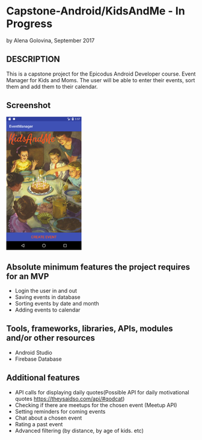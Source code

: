 # Capstone-Android/KidsAndMe - In Progress
by Alena Golovina, September 2017

## DESCRIPTION
This is a capstone project for the Epicodus Android Developer course.
Event Manager for Kids and Moms.
The user will be able to enter their events, sort them and add them to their calendar.

## Screenshot
<img src="https://github.com/AlenaSG/Capstone-Android/blob/master/screenshots/main.png" alt="Mainpage" width= "200px"/>

## Absolute minimum features the project requires for an MVP
- Login the user in and out
- Saving events in database
- Sorting events by date and month
- Adding events to calendar

## Tools, frameworks, libraries, APIs, modules and/or other resources
- Android Studio
- Firebase Database

## Additional features
- API calls for displaying daily quotes(Possible API for daily motivational quotes https://theysaidso.com/api/#qodcat)
- Checking if there are meetups for the chosen event (Meetup API)
- Setting reminders for coming events
- Chat about a chosen event
- Rating a past event
- Advanced filtering (by distance, by age of kids. etc)
